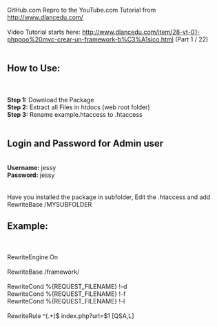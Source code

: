 GitHub.com Repro to the YouTube.com Tutorial from http://www.dlancedu.com/ <br />
<br />
Video Tutorial starts here: http://www.dlancedu.com/item/28-vt-01-phppoo%20mvc-crear-un-framework-b%C3%A1sico.html (Part 1 / 22)
<br />
<br />
<h2>How to Use:</h2><br />
<br />
<b>Step 1:</b> Download the Package<br />
<b>Step 2:</b> Extract all Files in htdocs (web root folder)<br />
<b>Step 3:</b> Rename example.htaccess to .htaccess<br />
<br />
<h2>Login and Password for Admin user</h2><br />
<b>Username:</b> jessy<br />
<b>Password:</b> jessy<br />
<br />
<br />
Have you installed the package in subfolder, Edit the .htaccess and add RewriteBase /MYSUBFOLDER
<br />
<h2>Example:</h2><br />
<br />
RewriteEngine On<br />
<br />
RewriteBase /framework/<br />
<br />
RewriteCond %{REQUEST_FILENAME} !-d<br />
RewriteCond %{REQUEST_FILENAME} !-f<br />
RewriteCond %{REQUEST_FILENAME} !-l<br />
<br />
RewriteRule ^(.+)$ index.php?url=$1 [QSA,L]<br />
